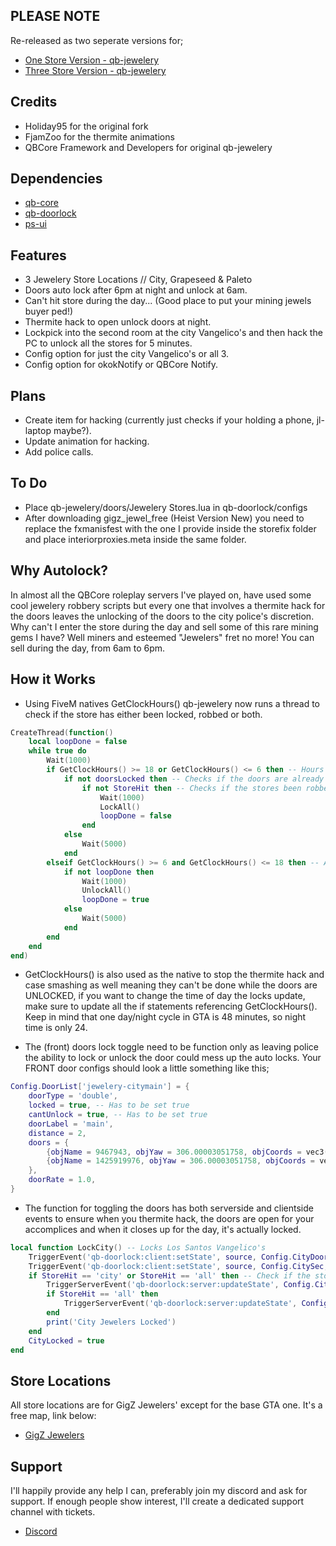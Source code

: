 ## PLEASE NOTE
Re-released as two seperate versions for;
- [One Store Version - qb-jewelery](https://github.com/DonHulieo/qb-jewelery)
- [Three Store Version - qb-jewelery](https://github.com/DonHulieo/don-jewelery)

## Credits
- Holiday95 for the original fork
- FjamZoo for the thermite animations
- QBCore Framework and Developers for original qb-jewelery

## Dependencies
- [qb-core](https://github.com/qbcore-framework/qb-core)
- [qb-doorlock](https://github.com/qbcore-framework/qb-doorlock)
- [ps-ui](https://github.com/Project-Sloth/ps-ui)

## Features
- 3 Jewelery Store Locations // City, Grapeseed & Paleto
- Doors auto lock after 6pm at night and unlock at 6am.
- Can't hit store during the day... (Good place to put your mining jewels buyer ped!)
- Thermite hack to open unlock doors at night.
- Lockpick into the second room at the city Vangelico's and then hack the PC to unlock all the stores for 5 minutes.
- Config option for just the city Vangelico's or all 3.
- Config option for okokNotify or QBCore Notify.

## Plans
- Create item for hacking (currently just checks if your holding a phone, jl-laptop maybe?).
- Update animation for hacking.
- Add police calls.

## To Do
- Place qb-jewelery/doors/Jewelery Stores.lua in qb-doorlock/configs
- After downloading gigz_jewel_free (Heist Version New) you need to replace the fxmanisfest with the one I provide inside the storefix folder and place interiorproxies.meta inside the same folder.

## Why Autolock?
In almost all the QBCore roleplay servers I've played on, have used some cool jewelery robbery scripts but every one that involves a thermite hack for the doors leaves the unlocking of the doors to the city police's discretion. Why can't I enter the store during the day and sell some of this rare mining gems I have? Well miners and esteemed "Jewelers" fret no more! You can sell during the day, from 6am to 6pm.

## How it Works

- Using FiveM natives GetClockHours() qb-jewelery now runs a thread to check if the store has either been locked, robbed or both.
```lua
CreateThread(function()
    local loopDone = false 
    while true do
        Wait(1000)
        if GetClockHours() >= 18 or GetClockHours() <= 6 then -- Hours are in 24 hour time, so between 6pm and 6am the doors are locked
            if not doorsLocked then -- Checks if the doors are already locked
                if not StoreHit then -- Checks if the stores been robbed ato allow the cooldown to actually work
                    Wait(1000)
                    LockAll()
                    loopDone = false
                end
            else
                Wait(5000)
            end
        elseif GetClockHours() >= 6 and GetClockHours() <= 18 then -- And between 6am and 6pm the doors are locked
            if not loopDone then
                Wait(1000)
                UnlockAll()
                loopDone = true
            else
                Wait(5000)
            end
        end
    end
end)
```
- GetClockHours() is also used as the native to stop the thermite hack and case smashing as well meaning they can't be done while the doors are UNLOCKED, if you want to change the time of day the locks update, make sure to update all the if statements referencing GetClockHours(). Keep in mind that one day/night cycle in GTA is 48 minutes, so night time is only 24.

- The (front) doors lock toggle need to be function only as leaving police the ability to lock or unlock the door could mess up the auto locks. Your FRONT door configs should look a little something like this;
```lua
Config.DoorList['jewelery-citymain'] = {
    doorType = 'double',
    locked = true, -- Has to be set true
    cantUnlock = true, -- Has to be set true
    doorLabel = 'main',
    distance = 2,
    doors = {
        {objName = 9467943, objYaw = 306.00003051758, objCoords = vec3(-630.426514, -238.437546, 38.206532)},
        {objName = 1425919976, objYaw = 306.00003051758, objCoords = vec3(-631.955383, -236.333267, 38.206532)}
    },
    doorRate = 1.0,
}
```
- The function for toggling the doors has both serverside and clientside events to ensure when you thermite hack, the doors are open for your accomplices and when it closes up for the day, it's actually locked.
```lua
local function LockCity() -- Locks Los Santos Vangelico's
    TriggerEvent('qb-doorlock:client:setState', source, Config.CityDoor, true, src, false, false) -- Clientside / Should happen everytime someone loads into the server
    TriggerEvent('qb-doorlock:client:setState', source, Config.CitySec, true, src, false, false)
    if StoreHit == 'city' or StoreHit == 'all' then -- Check if the stores have been robbed or hacked
        TriggerServerEvent('qb-doorlock:server:updateState', Config.CityDoor, true, false, false, true) -- If it's robbed, unlocks main doors for all players
        if StoreHit == 'all' then
            TriggerServerEvent('qb-doorlock:server:updateState', Config.CitySec, true, false, false, true) -- If it's hacked, unlocks all doors for all players
        end
        print('City Jewelers Locked')
    end
    CityLocked = true
end
```

## Store Locations

All store locations are for GigZ Jewelers' except for the base GTA one. It's a free map, link below:

- [GigZ Jewelers](https://forum.cfx.re/t/mlo-jewel-store-by-gigz/4857261/24)

## Support
I'll happily provide any help I can, preferably join my discord and ask for support. If enough people show interest, I'll create a dedicated support channel with tickets. 
- [Discord](https://discord.gg/tVA58nbBuk) 
